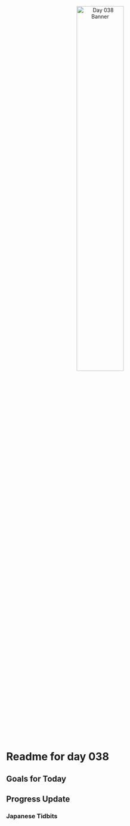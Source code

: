 <div align="center">
 <img src="../Images/image_038.jpg" alt="Day 038 Banner" width="50%">
</div>

# Readme for day 038

## Goals for Today

## Progress Update

### Japanese Tidbits

